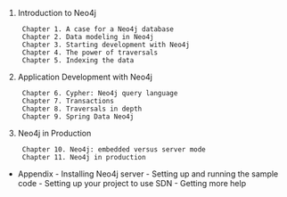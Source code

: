 1. Introduction to Neo4j

        Chapter 1. A case for a Neo4j database
        Chapter 2. Data modeling in Neo4j
        Chapter 3. Starting development with Neo4j
        Chapter 4. The power of traversals
        Chapter 5. Indexing the data

2. Application Development with Neo4j

        Chapter 6. Cypher: Neo4j query language
        Chapter 7. Transactions
        Chapter 8. Traversals in depth
        Chapter 9. Spring Data Neo4j

3. Neo4j in Production

        Chapter 10. Neo4j: embedded versus server mode
        Chapter 11. Neo4j in production

- Appendix 
        - Installing Neo4j server
        - Setting up and running the sample code
        - Setting up your project to use SDN
        - Getting more help

